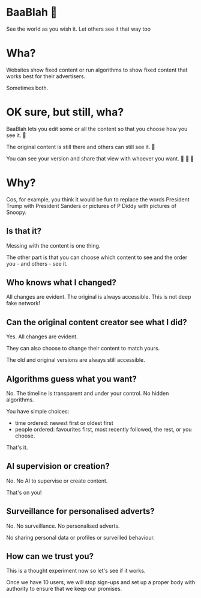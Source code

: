 # BaaBlah 🐑

See the world as you wish it. Let others see it that way too

# Wha?

Websites show fixed content or run algorithms to show fixed content that works best for their advertisers.

Sometimes both.

# OK sure, but still, wha?

BaaBlah lets you edit some or all the content so that you choose how you see it. 🫣

The original content is still there and others can still see it. 👀

You can see your version and share that view with whoever you want. 👀 🙈 🫣

# Why?

Cos, for example, you think it would be fun to replace the words President Trump with President Sanders or pictures of P Diddy with pictures of Snoopy.

## Is that it?

Messing with the content is one thing. 

The other part is that you can choose which content to see and the order you - and others - see it.

## Who knows what I changed?

All changes are evident. The original is always accessible. This is not deep fake network!

## Can the original content creator see what I did?

Yes. All changes are evident. 

They can also choose to change their content to match yours. 

The old and original versions are always still accessible.

## Algorithms guess what you want?

No. The timeline is transparent and under your control. No hidden algorithms. 

You have simple choices:
- time ordered: newest first or oldest first
- people ordered: favourites first, most recently followed, the rest, or you choose.

That's it.
 
## AI supervision or creation?

No. No AI to supervise or create content. 

That's on you!

## Surveillance for personalised adverts?

No. No surveillance. No personalised adverts.

No sharing personal data or profiles or surveilled behaviour.

## How can we trust you?

This is a thought experiment now so let's see if it works. 

Once we have 10 users, we will stop sign-ups and set up a proper body with authority to ensure that we keep our promises.
